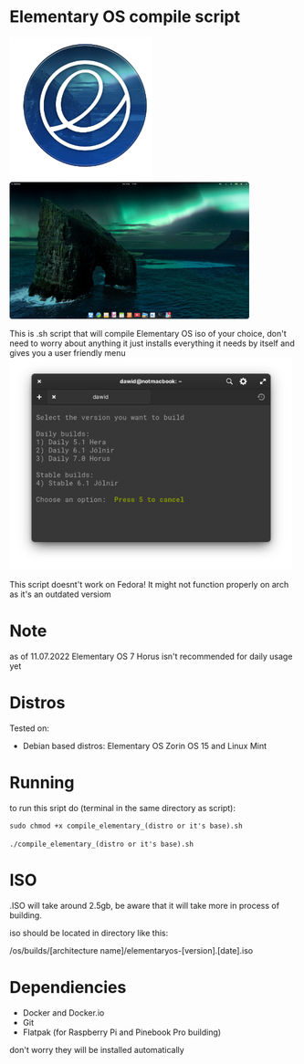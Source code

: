 # Elementary OS compile script
<img src=https://github.com/HackZy01/Images/blob/main/eOS_6.1.png  width="250" height="251"> <picture>
   <source media="(prefers-color-scheme: dark)" srcset="https://github.com/HackZy01/Images/blob/main/desktop-dark.png" width="420" height="240">
   <source media="(prefers-color-scheme: light)" srcset="https://github.com/HackZy01/Images/blob/main/desktop-light.png" width="420" height="240">
   <img src="https://github.com/HackZy01/Images/blob/main/desktop-dark.png" width="420" height="240">
 </picture>


This is .sh script that will compile Elementary OS iso of your choice, don't need to worry about anything it just installs everything it needs by itself and gives you a user friendly menu
<picture>
   <source media="(prefers-color-scheme: dark)" srcset="https://github.com/HackZy01/Images/blob/main/eos-compile-screenshot.png" width="347" height="222">
   <source media="(prefers-color-scheme: light)" srcset="https://github.com/HackZy01/Images/blob/main/eos-compile-screenshot-light.png" width="347" height="222">
   <img src="https://github.com/HackZy01/Images/blob/main/eos-compile-screenshot.png" width="496" height="372">
 </picture>


This script doesnt't work on Fedora! It might not function properly on arch as it's an outdated versiom

# Note
as of 11.07.2022 Elementary OS 7 Horus isn't recommended for daily usage yet

# Distros
Tested on:

- Debian based distros: Elementary OS Zorin OS 15 and Linux Mint

# Running
to run this sript do (terminal in the same directory as script):

```
sudo chmod +x compile_elementary_(distro or it's base).sh

./compile_elementary_(distro or it's base).sh
```


# ISO
.ISO will take around 2.5gb, be aware that it will take more in process of building.

iso should be located in directory like this:

/os/builds/[architecture name]/elementaryos-[version].[date].iso
    
# Dependiencies

- Docker and Docker.io
- Git
- Flatpak (for Raspberry Pi and Pinebook Pro building)

don't worry they will be installed automatically
